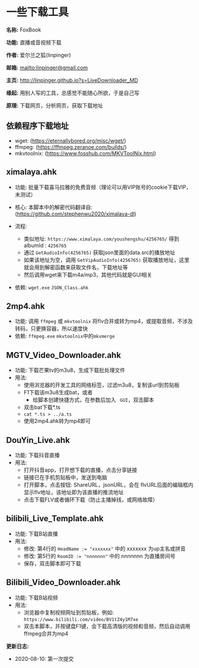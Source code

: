 # 一些下载工具

**名称:** FoxBook

**功能:** 直播或音视频下载

**作者:** 爱尔兰之狐(linpinger)

**邮箱:** <mailto:linpinger@gmail.com>

**主页:** <http://linpinger.github.io?s=LiveDownloader_MD>

**缘起:** 用别人写的工具，总感觉不能随心所欲，于是自己写

**原理:** 下载网页，分析网页，获取下载地址


## 依赖程序下载地址
- wget: (https://eternallybored.org/misc/wget/)
- ffmpeg: (https://ffmpeg.zeranoe.com/builds/)
- mkvtoolnix: (https://www.fosshub.com/MKVToolNix.html)

## ximalaya.ahk

- 功能: 批量下载喜马拉雅的免费音频（理论可以用VIP账号的cookie下载VIP，未测试）

- 核心: 本脚本中的解密代码翻译自: (https://github.com/stephenwu2020/ximalaya-dl)

- 流程: 
  - 类似地址: `https://www.ximalaya.com/youshengshu/4256765/` 得到 albumId : `4256765`
  - 通过 `GetAudioInfo(4256765)` 获取json里面的data.src的播放地址
  - 如果该地址为空，调用 `GetVipAudioInfo(4256765)` 获取播放地址，这里就会用到解密函数来获取文件名，下载地址等
  - 然后调用wget来下载m4a/mp3，其他代码就是GUI相关

- 依赖: `wget.exe` `JSON_Class.ahk`

## 2mp4.ahk

- 功能: 调用 `ffmpeg` 或 `mkvtoolnix` 将flv合并或转为mp4，或提取音频，不涉及转码，只更换容器，所以速度快
- 依赖: `ffmpeg.exe` `mkvtoolnix`中的`mkvmerge`

## MGTV_Video_Downloader.ahk
- 功能: 下载芒果tv的m3u8，生成下载批处理文件
- 用法: 
  - 使用浏览器的开发工具的网络标签，过滤m3u8，复制该url到剪贴板
  - F1下载该m3u8生成bat，或者
    - 给脚本创建快捷方式，在参数后加入 ` GUI`，双击脚本
  - 双击bat下载*.ts
  - `cat *.ts > ../a.ts`
  - 使用2mp4.ahk转为mp4即可

## DouYin_Live.ahk
- 功能: 下载抖音直播
- 用法: 
  - 打开抖音app，打开想下载的直播，点击分享链接
  - 链接已在手机剪贴板中，发送到电脑
  - 打开脚本，点击按钮: ShareURL，jsonURL，会在 flvURL后面的编辑框内显示flv地址，该地址即为该直播的推流地址
  - 点击下载FLV或者循环下载（防止主播掉线，或网络故障）

## bilibili_Live_Template.ahk
- 功能: 下载B站直播
- 用法: 
  - 修改: 第4行的 `HeadName := "xxxxxxx"` 中的 xxxxxxx 为up主名或拼音
  - 修改: 第5行的 `RoomID := "nnnnnnn"` 中的 nnnnnnn 为直播房间号
  - 保存，双击脚本即可下载

## Bilibili_Video_Downloader.ahk
- 功能: 下载B站视频
- 用法:
  - 浏览器中复制视频网址到剪贴板，例如: `https://www.bilibili.com/video/BV1tZ4y1M7xe`
  - 双击本脚本，并按键盘F1键，会下载高清版的视频和音频，然后自动调用ffmpeg合并为mp4

**更新日志:**
- 2020-08-10: 第一次提交

